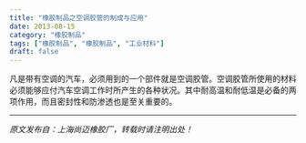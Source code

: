 ```yaml
---
title: "橡胶制品之空调胶管的制成与应用"
date: 2013-08-15
category: "橡胶制品"
tags: ["橡胶制品", "橡胶制品", "工业材料"]
draft: false
---
```


凡是带有空调的汽车，必须用到的一个部件就是空调胶管。空调胶管所使用的材料必须能够应付汽车空调工作时所产生的各种状况。其中耐高温和耐低温是必备的两项作用，而且密封性和防渗透也是至关重要的。

---

*原文发布自：上海尚迈橡胶厂，转载时请注明出处！*
